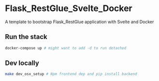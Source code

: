 # Flask_RestGlue_Svelte_Docker
A template to bootstrap Flask_RestGlue application with Svelte and Docker

## Run the stack 

```bash
docker-compose up # might want to add -d to run detached 
```

## Dev locally

```bash
make dev_osx_setup # Npm frontend dep and pip install backend
```
